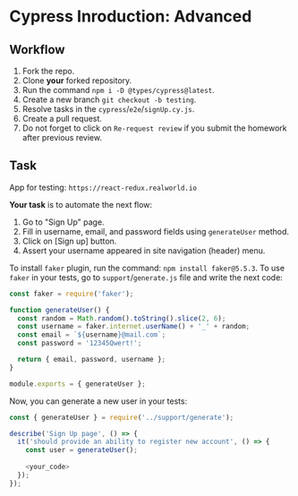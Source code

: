 # Cypress Inroduction: Advanced

## Workflow

1. Fork the repo.
1. Clone **your** forked repository.
1. Run the command `npm i -D @types/cypress@latest`.
1. Create a new branch `git checkout -b testing`.
1. Resolve tasks in the `cypress`/`e2e`/`signUp.cy.js`.
1. Create a pull request.
1. Do not forget to click on `Re-request review` if you submit the homework after previous review.

## Task

App for testing: `https://react-redux.realworld.io`

**Your task** is to automate the next flow:

1. Go to "Sign Up" page.
1. Fill in username, email, and password fields using `generateUser` method.
1. Click on [Sign up] button.
1. Assert your username appeared in site navigation (header) menu.

To install `faker` plugin, run the command: `npm install faker@5.5.3`.
To use `faker` in your tests, go to `support`/`generate.js` file and write the next code:

```js
const faker = require('faker');

function generateUser() {
  const random = Math.random().toString().slice(2, 6);
  const username = faker.internet.userName() + '_' + random;
  const email = `${username}@mail.com`;
  const password = '12345Qwert!';

  return { email, password, username };
}

module.exports = { generateUser };
```

Now, you can generate a new user in your tests:

```js
const { generateUser } = require('../support/generate');

describe('Sign Up page', () => {
  it('should provide an ability to register new account', () => {
    const user = generateUser();
    
    <your_code>
  });
});
```
